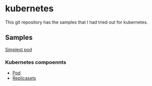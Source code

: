 # kubernetes

This git repository has the samples that I had tried out for kubernetes.


## Samples
[Simplest pod](samples/pod/firstPod.yml)





### Kubernetes compoennts

* [Pod](samples/pod/readme.md)
* [Replicasets](samples/replicasets/readme.md)
